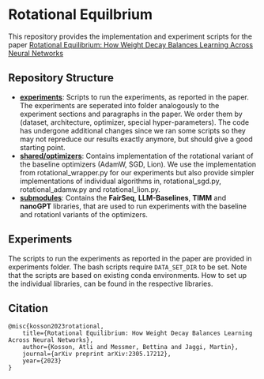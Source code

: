 # Rotational Equilbrium
This repository provides the implementation and experiment scripts for the paper [Rotational Equilibrium: How Weight Decay Balances Learning Across Neural Networks](https://arxiv.org/abs/2305.17212)

## Repository Structure
* **[experiments](https://github.com/epfml/REQ/tree/main/experiments)**: Scripts to run the experiments, as reported in the paper. The experiments are seperated into folder analogously to the experiment sections and paragraphs in the paper. We order them by (dataset, architecture, optimizer, special hyper-parameters). The code has undergone additional changes since we ran some scripts so they may not repreduce our results exactly anymore, but should give a good starting point.
* **[shared/optimizers](https://github.com/epfml/REQ/tree/main/shared/optimizers)**: Contains implementation of the rotational variant of the baseline optimizers (AdamW, SGD, Lion). We use the implementation from rotational_wrapper.py for our experiments but also provide simpler implementations of individual algorithms in, rotational_sgd.py, rotational_adamw.py and rotational_lion.py.
* **[submodules](https://github.com/epfml/REQ/tree/main/submodules)**: Contains the **FairSeq**, **LLM-Baselines**, **TIMM** and **nanoGPT** libraries, that are used to run experiments with the baseline and rotationl variants of the optimizers.

## Experiments
The scripts to run the experiments as reported in the paper are provided in experiments folder.
The bash scripts require `DATA_SET_DIR` to be set.
Note that the scripts are based on existing conda environments. How to set up the individual libraries, can be found in the respective libraries.

## Citation
```
@misc{kosson2023rotational,
    title={Rotational Equilibrium: How Weight Decay Balances Learning Across Neural Networks},
    author={Kosson, Atli and Messmer, Bettina and Jaggi, Martin},
    journal={arXiv preprint arXiv:2305.17212},
    year={2023}
}
```
